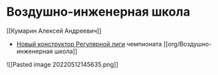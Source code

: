 # Воздушно-инженерная школа

[[Кумарин Алексей Андреевич]]

- [Новый конструктор Регулярной лиги](https://www.youtube.com/watch?v=ub9BTvc3hGM) чемпионата [[org/Воздушно-инженерная школа]]

![[Pasted image 20220512145635.png]]
